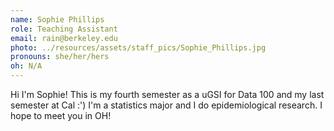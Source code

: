 ```yaml
---
name: Sophie Phillips
role: Teaching Assistant
email: rain@berkeley.edu
photo: ../resources/assets/staff_pics/Sophie_Phillips.jpg
pronouns: she/her/hers
oh: N/A
---
```


Hi I'm Sophie! This is my fourth semester as a uGSI for Data 100 and my last semester at Cal :') I'm a statistics major and I do epidemiological research. I hope to meet you in OH!
